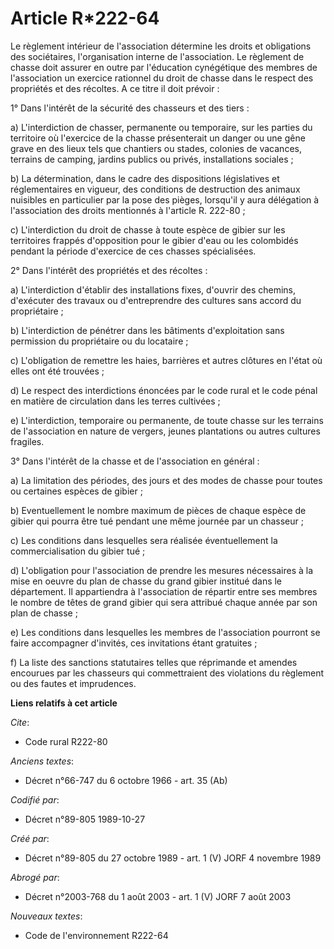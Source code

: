 # Article R*222-64

Le règlement intérieur de l'association détermine les droits et obligations des sociétaires, l'organisation interne de
l'association. Le règlement de chasse doit assurer en outre par l'éducation cynégétique des membres de l'association un
exercice rationnel du droit de chasse dans le respect des propriétés et des récoltes. A ce titre il doit prévoir :

1° Dans l'intérêt de la sécurité des chasseurs et des tiers :

a) L'interdiction de chasser, permanente ou temporaire, sur les parties du territoire où l'exercice de la chasse présenterait
un danger ou une gêne grave en des lieux tels que chantiers ou stades, colonies de vacances, terrains de camping, jardins
publics ou privés, installations sociales ;

b) La détermination, dans le cadre des dispositions législatives et réglementaires en vigueur, des conditions de destruction
des animaux nuisibles en particulier par la pose des pièges, lorsqu'il y aura délégation à l'association des droits
mentionnés à l'article R. 222-80 ;

c) L'interdiction du droit de chasse à toute espèce de gibier sur les territoires frappés d'opposition pour le gibier d'eau
ou les colombidés pendant la période d'exercice de ces chasses spécialisées.

2° Dans l'intérêt des propriétés et des récoltes :

a) L'interdiction d'établir des installations fixes, d'ouvrir des chemins, d'exécuter des travaux ou d'entreprendre des
cultures sans accord du propriétaire ;

b) L'interdiction de pénétrer dans les bâtiments d'exploitation sans permission du propriétaire ou du locataire ;

c) L'obligation de remettre les haies, barrières et autres clôtures en l'état où elles ont été trouvées ;

d) Le respect des interdictions énoncées par le code rural et le code pénal en matière de circulation dans les terres
cultivées ;

e) L'interdiction, temporaire ou permanente, de toute chasse sur les terrains de l'association en nature de vergers, jeunes
plantations ou autres cultures fragiles.

3° Dans l'intérêt de la chasse et de l'association en général :

a) La limitation des périodes, des jours et des modes de chasse pour toutes ou certaines espèces de gibier ;

b) Eventuellement le nombre maximum de pièces de chaque espèce de gibier qui pourra être tué pendant une même journée par un
chasseur ;

c) Les conditions dans lesquelles sera réalisée éventuellement la commercialisation du gibier tué ;

d) L'obligation pour l'association de prendre les mesures nécessaires à la mise en oeuvre du plan de chasse du grand gibier
institué dans le département. Il appartiendra à l'association de répartir entre ses membres le nombre de têtes de grand
gibier qui sera attribué chaque année par son plan de chasse ;

e) Les conditions dans lesquelles les membres de l'association pourront se faire accompagner d'invités, ces invitations étant
gratuites ;

f) La liste des sanctions statutaires telles que réprimande et amendes encourues par les chasseurs qui commettraient des
violations du règlement ou des fautes et imprudences.

**Liens relatifs à cet article**

_Cite_:

  - Code rural R222-80

_Anciens textes_:

  - Décret n°66-747 du 6 octobre 1966 - art. 35 (Ab)

_Codifié par_:

  - Décret n°89-805 1989-10-27

_Créé par_:

  - Décret n°89-805 du 27 octobre 1989 - art. 1 (V) JORF 4 novembre 1989

_Abrogé par_:

  - Décret n°2003-768 du 1 août 2003 - art. 1 (V) JORF 7 août 2003

_Nouveaux textes_:

  - Code de l'environnement R222-64
